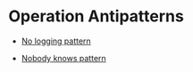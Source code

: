# Operation Antipatterns

  - [No logging pattern](./No-logging-pattern/design_ja.md)

  - [Nobody knows pattern](./Nobody-knows-pattern/design_ja.md)
